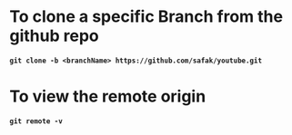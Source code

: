 # To clone a specific Branch from the github repo
#### `git clone -b <branchName> https://github.com/safak/youtube.git`
# To view the remote origin
#### `git remote -v`